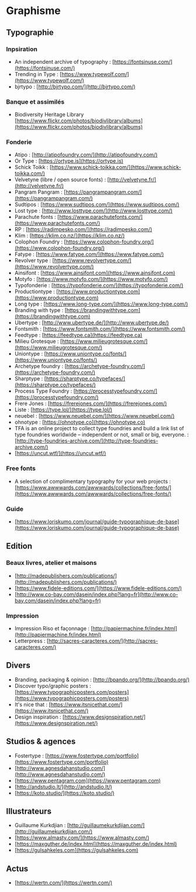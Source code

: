 # Graphisme

## Typographie

### Inpsiration

* An independent archive of typography : [https://fontsinuse.com/](https://fontsinuse.com/)
* Trending in Type : [https://www.typewolf.com/](https://www.typewolf.com/)
* bjrtypo : [http://bjrtypo.com/](http://bjrtypo.com/)

### Banque et assimilés

* Biodiversity Heritage Library [https://www.flickr.com/photos/biodivlibrary/albums](https://www.flickr.com/photos/biodivlibrary/albums)

### Fonderie

* Atipo : [http://atipofoundry.com/](http://atipofoundry.com/)
* Or Type : [https://ortype.is](https://ortype.is)
* Schick Toikk : [https://www.schick-toikka.com/](https://www.schick-toikka.com/)
* Velvetyne \(libre / open source fonts\) : [http://velvetyne.fr/](http://velvetyne.fr/)
* Pangram Pangram : [https://pangrampangram.com/](https://pangrampangram.com/)
* Sudtipos : [https://www.sudtipos.com/](https://www.sudtipos.com/)
* Lost type : [http://www.losttype.com/](http://www.losttype.com/)
* Parachute fonts : [https://www.parachutefonts.com/](https://www.parachutefonts.com/)
* RP : [https://radimpesko.com/](https://radimpesko.com/)
* Klim : [https://klim.co.nz/](https://klim.co.nz/)
* Colophon Foundry : [https://www.colophon-foundry.org/](https://www.colophon-foundry.org/)
* Fatype : [https://www.fatype.com/](https://www.fatype.com/)
* Revolver type : [https://www.revolvertype.com/](https://www.revolvertype.com/)
* Ainsifont : [https://www.ainsifont.com](https://www.ainsifont.com)
* Motyfo : [https://www.motyfo.com/](https://www.motyfo.com/)
* Typofonderie : [https://typofonderie.com/](https://typofonderie.com/)
* Productiontype : [https://www.productiontype.com](https://www.productiontype.com)
* Long type : [https://www.long-type.com/](https://www.long-type.com/)
* Branding with type : [https://brandingwithtype.com](https://brandingwithtype.com)
* Ubertype : [http://www.ubertype.de/](http://www.ubertype.de/)
* Fontsmith : [https://www.fontsmith.com/](https://www.fontsmith.com/)
* Feedtype : [https://feedtype.ca](https://feedtype.ca)
* Milieu Grotesque : [https://www.milieugrotesque.com/](https://www.milieugrotesque.com/)
* Uniontype : [https://www.uniontype.co/fonts/](https://www.uniontype.co/fonts/)
* Archetype foundry : [https://archetype-foundry.com/](https://archetype-foundry.com/)
* Sharptype : [https://sharptype.co/typefaces/](https://sharptype.co/typefaces/)
* Process Type Foundry : [https://processtypefoundry.com/](https://processtypefoundry.com/)
* Frere Jones : [https://frerejones.com/](https://frerejones.com/)
* Liste : [https://type.lol/](https://type.lol/)
* neuebel : [https://www.neuebel.com/](https://www.neuebel.com/)
* ohnotype : [https://ohnotype.co](https://ohnotype.co)
* TFA is an online project to collect type foundries and build a link list of type foundries worldwide – independent or not, small or big, everyone. : [http://type-foundries-archive.com/](http://type-foundries-archive.com/)
* [https://uncut.wtf/](https://uncut.wtf/)

### Free fonts

* A selection of complimentary typography for your web projects : [https://www.awwwards.com/awwwards/collections/free-fonts/](https://www.awwwards.com/awwwards/collections/free-fonts/)

### Guide

* [https://www.loriskumo.com/journal/guide-typographique-de-base](https://www.loriskumo.com/journal/guide-typographique-de-base)

## Edition

### Beaux livres, atelier et maisons

* [http://madepublishers.com/publications/](http://madepublishers.com/publications/)
* [https://www.fidele-editions.com/](https://www.fidele-editions.com/)
* [http://www.co-bay.com/dasein/index.php?lang=fr](http://www.co-bay.com/dasein/index.php?lang=fr)

### Impression

* Impression Riso et façonnage : [http://papiermachine.fr/index.html](http://papiermachine.fr/index.html)
* Letterpress : [http://sacres-caracteres.com/](http://sacres-caracteres.com/)

## Divers

* Branding, packaging & opinion : [http://bpando.org/](http://bpando.org/)
* Discover typo/graphic posters : [https://www.typographicposters.com/posters](https://www.typographicposters.com/posters)
* It's nice that : [https://www.itsnicethat.com/](https://www.itsnicethat.com/)
* Design inspiration : [https://www.designspiration.net/](https://www.designspiration.net/)

## Studios & agences

* Fostertype : [https://www.fostertype.com/portfolio](https://www.fostertype.com/portfolio)
* [http://www.agnesdahanstudio.com/](http://www.agnesdahanstudio.com/)
* [https://www.pentagram.com](https://www.pentagram.com)
* [http://andstudio.lt/](http://andstudio.lt/)
* [https://koto.studio/](https://koto.studio/)

## Illustrateurs

* Guillaume Kurkdjian : [http://guillaumekurkdjian.com/](http://guillaumekurkdjian.com/)
* [https://www.almasty.com/](https://www.almasty.com/)
* [https://maxguther.de/index.html](https://maxguther.de/index.html)
* [https://gulsahkeles.com](https://gulsahkeles.com)

## Actus

* [https://wertn.com/](https://wertn.com/)

